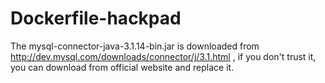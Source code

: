 # Dockerfile-hackpad
The mysql-connector-java-3.1.14-bin.jar is downloaded from http://dev.mysql.com/downloads/connector/j/3.1.html , if you don't trust it, you can download from official website and replace it.

